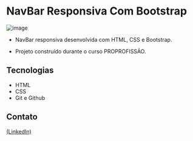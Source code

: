 # NavBar Responsiva Com Bootstrap

![image](https://github.com/JoaoEduSB/NavBarResponsivaCom_Bootstrap/assets/146045770/ba5cb250-34c2-4419-8a1c-2999432157d1)

- NavBar responsiva desenvolvida com HTML, CSS e Bootstrap.

- Projeto construído durante o curso PROPROFISSÃO.

## Tecnologias

- HTML
- CSS
- Git e Github

## Contato
[(LinkedIn)](https://www.linkedin.com/in/joaoedusb/)
